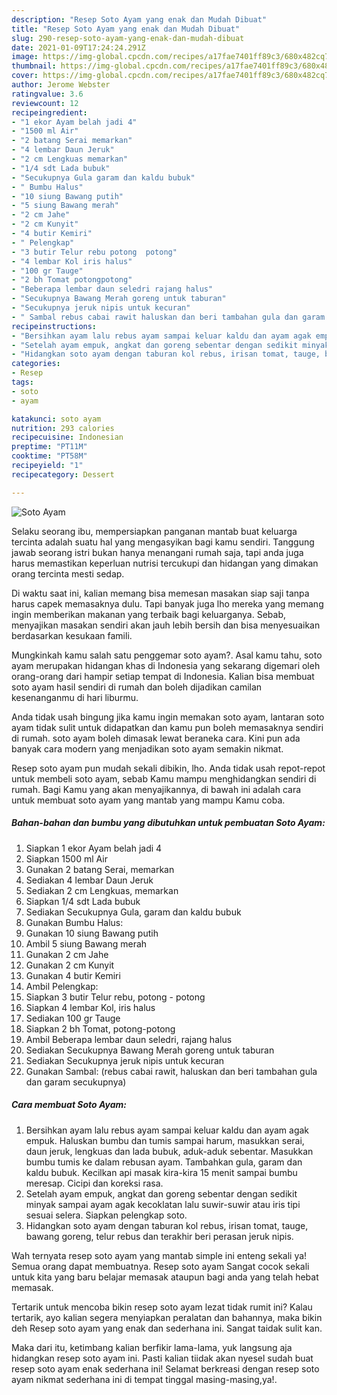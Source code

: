 ```yaml
---
description: "Resep Soto Ayam yang enak dan Mudah Dibuat"
title: "Resep Soto Ayam yang enak dan Mudah Dibuat"
slug: 290-resep-soto-ayam-yang-enak-dan-mudah-dibuat
date: 2021-01-09T17:24:24.291Z
image: https://img-global.cpcdn.com/recipes/a17fae7401ff89c3/680x482cq70/soto-ayam-foto-resep-utama.jpg
thumbnail: https://img-global.cpcdn.com/recipes/a17fae7401ff89c3/680x482cq70/soto-ayam-foto-resep-utama.jpg
cover: https://img-global.cpcdn.com/recipes/a17fae7401ff89c3/680x482cq70/soto-ayam-foto-resep-utama.jpg
author: Jerome Webster
ratingvalue: 3.6
reviewcount: 12
recipeingredient:
- "1 ekor Ayam belah jadi 4"
- "1500 ml Air"
- "2 batang Serai memarkan"
- "4 lembar Daun Jeruk"
- "2 cm Lengkuas memarkan"
- "1/4 sdt Lada bubuk"
- "Secukupnya Gula garam dan kaldu bubuk"
- " Bumbu Halus"
- "10 siung Bawang putih"
- "5 siung Bawang merah"
- "2 cm Jahe"
- "2 cm Kunyit"
- "4 butir Kemiri"
- " Pelengkap"
- "3 butir Telur rebu potong  potong"
- "4 lembar Kol iris halus"
- "100 gr Tauge"
- "2 bh Tomat potongpotong"
- "Beberapa lembar daun seledri rajang halus"
- "Secukupnya Bawang Merah goreng untuk taburan"
- "Secukupnya jeruk nipis untuk kecuran"
- " Sambal rebus cabai rawit haluskan dan beri tambahan gula dan garam secukupnya"
recipeinstructions:
- "Bersihkan ayam lalu rebus ayam sampai keluar kaldu dan ayam agak empuk. Haluskan bumbu dan tumis sampai harum, masukkan serai, daun jeruk, lengkuas dan lada bubuk, aduk-aduk sebentar. Masukkan bumbu tumis ke dalam rebusan ayam. Tambahkan gula, garam dan kaldu bubuk. Kecilkan api masak kira-kira 15 menit sampai bumbu meresap. Cicipi dan koreksi rasa."
- "Setelah ayam empuk, angkat dan goreng sebentar dengan sedikit minyak sampai ayam agak kecoklatan lalu suwir-suwir atau iris tipi sesuai selera. Siapkan pelengkap soto."
- "Hidangkan soto ayam dengan taburan kol rebus, irisan tomat, tauge, bawang goreng, telur rebus dan terakhir beri perasan jeruk nipis."
categories:
- Resep
tags:
- soto
- ayam

katakunci: soto ayam 
nutrition: 293 calories
recipecuisine: Indonesian
preptime: "PT11M"
cooktime: "PT58M"
recipeyield: "1"
recipecategory: Dessert

---
```



![Soto Ayam](https://img-global.cpcdn.com/recipes/a17fae7401ff89c3/680x482cq70/soto-ayam-foto-resep-utama.jpg)

Selaku seorang ibu, mempersiapkan panganan mantab buat keluarga tercinta adalah suatu hal yang mengasyikan bagi kamu sendiri. Tanggung jawab seorang istri bukan hanya menangani rumah saja, tapi anda juga harus memastikan keperluan nutrisi tercukupi dan hidangan yang dimakan orang tercinta mesti sedap.

Di waktu  saat ini, kalian memang bisa memesan masakan siap saji tanpa harus capek memasaknya dulu. Tapi banyak juga lho mereka yang memang ingin memberikan makanan yang terbaik bagi keluarganya. Sebab, menyajikan masakan sendiri akan jauh lebih bersih dan bisa menyesuaikan berdasarkan kesukaan famili. 



Mungkinkah kamu salah satu penggemar soto ayam?. Asal kamu tahu, soto ayam merupakan hidangan khas di Indonesia yang sekarang digemari oleh orang-orang dari hampir setiap tempat di Indonesia. Kalian bisa membuat soto ayam hasil sendiri di rumah dan boleh dijadikan camilan kesenanganmu di hari liburmu.

Anda tidak usah bingung jika kamu ingin memakan soto ayam, lantaran soto ayam tidak sulit untuk didapatkan dan kamu pun boleh memasaknya sendiri di rumah. soto ayam boleh dimasak lewat beraneka cara. Kini pun ada banyak cara modern yang menjadikan soto ayam semakin nikmat.

Resep soto ayam pun mudah sekali dibikin, lho. Anda tidak usah repot-repot untuk membeli soto ayam, sebab Kamu mampu menghidangkan sendiri di rumah. Bagi Kamu yang akan menyajikannya, di bawah ini adalah cara untuk membuat soto ayam yang mantab yang mampu Kamu coba.

<!--inarticleads1-->

##### Bahan-bahan dan bumbu yang dibutuhkan untuk pembuatan Soto Ayam:

1. Siapkan 1 ekor Ayam belah jadi 4
1. Siapkan 1500 ml Air
1. Gunakan 2 batang Serai, memarkan
1. Sediakan 4 lembar Daun Jeruk
1. Sediakan 2 cm Lengkuas, memarkan
1. Siapkan 1/4 sdt Lada bubuk
1. Sediakan Secukupnya Gula, garam dan kaldu bubuk
1. Gunakan  Bumbu Halus:
1. Gunakan 10 siung Bawang putih
1. Ambil 5 siung Bawang merah
1. Gunakan 2 cm Jahe
1. Gunakan 2 cm Kunyit
1. Gunakan 4 butir Kemiri
1. Ambil  Pelengkap:
1. Siapkan 3 butir Telur rebu, potong - potong
1. Siapkan 4 lembar Kol, iris halus
1. Sediakan 100 gr Tauge
1. Siapkan 2 bh Tomat, potong-potong
1. Ambil Beberapa lembar daun seledri, rajang halus
1. Sediakan Secukupnya Bawang Merah goreng untuk taburan
1. Sediakan Secukupnya jeruk nipis untuk kecuran
1. Gunakan  Sambal: (rebus cabai rawit, haluskan dan beri tambahan gula dan garam secukupnya)




<!--inarticleads2-->

##### Cara membuat Soto Ayam:

1. Bersihkan ayam lalu rebus ayam sampai keluar kaldu dan ayam agak empuk. Haluskan bumbu dan tumis sampai harum, masukkan serai, daun jeruk, lengkuas dan lada bubuk, aduk-aduk sebentar. Masukkan bumbu tumis ke dalam rebusan ayam. Tambahkan gula, garam dan kaldu bubuk. Kecilkan api masak kira-kira 15 menit sampai bumbu meresap. Cicipi dan koreksi rasa.
1. Setelah ayam empuk, angkat dan goreng sebentar dengan sedikit minyak sampai ayam agak kecoklatan lalu suwir-suwir atau iris tipi sesuai selera. Siapkan pelengkap soto.
1. Hidangkan soto ayam dengan taburan kol rebus, irisan tomat, tauge, bawang goreng, telur rebus dan terakhir beri perasan jeruk nipis.




Wah ternyata resep soto ayam yang mantab simple ini enteng sekali ya! Semua orang dapat membuatnya. Resep soto ayam Sangat cocok sekali untuk kita yang baru belajar memasak ataupun bagi anda yang telah hebat memasak.

Tertarik untuk mencoba bikin resep soto ayam lezat tidak rumit ini? Kalau tertarik, ayo kalian segera menyiapkan peralatan dan bahannya, maka bikin deh Resep soto ayam yang enak dan sederhana ini. Sangat taidak sulit kan. 

Maka dari itu, ketimbang kalian berfikir lama-lama, yuk langsung aja hidangkan resep soto ayam ini. Pasti kalian tiidak akan nyesel sudah buat resep soto ayam enak sederhana ini! Selamat berkreasi dengan resep soto ayam nikmat sederhana ini di tempat tinggal masing-masing,ya!.

